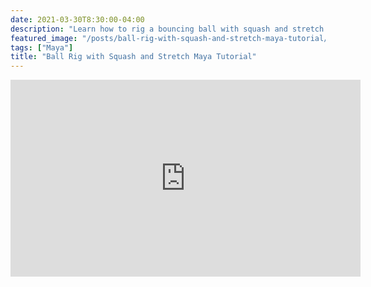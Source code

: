 ```yaml
---
date: 2021-03-30T8:30:00-04:00
description: "Learn how to rig a bouncing ball with squash and stretch in Autodesk Maya"
featured_image: "/posts/ball-rig-with-squash-and-stretch-maya-tutorial/maya-ball-rig-tutorial.jpg"
tags: ["Maya"]
title: "Ball Rig with Squash and Stretch Maya Tutorial"
---
```


<div class="iframe-16-9-container">
<iframe class="youTubeIframe" width="560" height="315" src="https://www.youtube.com/embed/3uYyw_q7L3o?rel=0" title="YouTube video player" frameborder="0" allow="accelerometer; autoplay; clipboard-write; encrypted-media; gyroscope; picture-in-picture; web-share" allowfullscreen></iframe>
</div>

